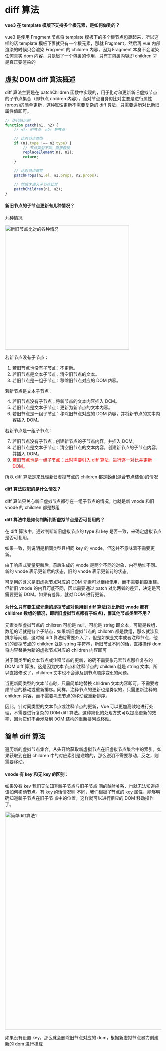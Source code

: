 # diff 算法

#### vue3 在 template 模版下支持多个根元素，是如何做到的？

vue3 是使用 Fragment 节点将 template 模板下的多个根节点包裹起来，所以这样的话 template 模板下面就只有一个根元素，那就 Fragment，然后再 vue 内部渲染的时候只会渲染 Fragment 的 children 内容，因为 Fragment 本身不会渲染任何真实 dom 内容，只是起了一个包裹的作用，只有其包裹内容即 children 才是真正要渲染的

## 虚拟 DOM diff 算法概述

diff 算法主要是在 patchChildren 函数中实现的，用于比对和更新新旧虚拟节点的子节点集合（即节点 children 内容），而对节点自身的比对主要是进行属性(props)的简单更新，这种属性更新不需要复杂的 diff 算法，只需要遍历对比新旧属性值即可。

```javaScript
// 伪代码示例
function patch(n1, n2) {
    // n1: 旧节点, n2: 新节点

    // 比对节点类型
    if (n1.type !== n2.type) {
        // 节点类型不同，直接替换
        replaceElement(n1, n2);
        return;
    }

    // 比对节点属性
    patchProps(n1.el, n1.props, n2.props);

    // 然后才进入子节点比对
    patchChildren(n1, n2);
}
```

#### 新旧节点的子节点更新有几种情况？

九种情况

<img src="/img/vue/新旧节点比对的各种情况.webp" width=400 alt="新旧节点比对的各种情况"  />

若新节点没有子节点：

1. 若旧节点也没有子节点：不更新。
2. 若旧节点是文本子节点：清空旧节点的文本。
3. 若旧节点是一组子节点：移除旧节点对应的 DOM 内容。

若新节点是文本子节点：

4. 若旧节点没有子节点：将新节点的文本内容插入 DOM。
5. 若旧节点是文本子节点：更新为新节点的文本内容。
6. 若旧节点是一组子节点：移除旧节点对应的 DOM 内容，并将新节点的文本内容插入 DOM。

若新节点是一组子节点：

7. 若旧节点没有子节点：创建新节点的子节点内容，并插入 DOM。
8. 若旧节点是文本子节点：清空旧节点的文本内容，创建新节点的子节点内容，并插入 DOM。
9. <span style='color:red'>若旧节点也是一组子节点：此时需要引入 diff 算法，进行逐一对比并更新 DOM。</span>

所以 diff 算法是来处理新旧虚拟节点的 children 都是数组(混合节点结合)的情况

#### diff 算法匹配的是什么情况？

diff 算法只关心新旧虚拟节点都存在一组子节点的情况，也就是新 vnode 和旧 vnode 的 children 都是数组

#### diff 算法中是如何判断判断虚拟节点是否可复用的？

在 diff 算法中，通过判断新旧虚拟节点的 type 和 key 是否一致，来确定虚拟节点是否可复用。

如果一致，则说明是相同类型且相同 key 的 vnode，但这并不意味着不需要更新。

由于响应式变量更新后，前后生成的 vnode 是两个不同的对象，内存地址不同。新的 vnode 表示更新后的状态，旧的 vnode 表示更新前的状态。

可复用的含义是旧虚拟节点对应的 DOM 元素可以继续使用，而不需要销毁重建。但新旧 vnode 的内容可能不同，因此需要通过 patch 对比两者的差异，决定是否需要更新 DOM。如果有差异，就对 DOM 进行更新。

#### 为什么只有要生成元素的虚拟节点对象用到 diff 算法(对比新旧 vnode 都有 children 数组的情况，即新旧虚拟节点都有子结点)，而其他节点类型不用？

元素类型虚拟节点的 children 可能是 null，可能是 string 即文本，可能是数组，数组的话就是各个子结点，如果新旧虚拟节点的 children 都是数组，那么就涉及排序等问题，这时候 diff 算法就需要介入了，但是如果是文本或者注释节点，他们的虚拟节点的 children 就是 string 字符串，新旧节点不同的话，直接操作 dom 将内容替换为新的虚拟节点对应的 children 内容即可

对于同类型的文本节点或注释节点的更新，的确不需要像元素节点那样复杂的 DOM diff 算法。这是因为文本节点和注释节点的 children 就是 string 文本，所以直接修改了，children 文本也不会涉及到节点顺序变化的问题。

当更新同类型的文本节点时，只需简单地替换 children 文本内容即可，不需要考虑节点的移动或重新排序。同样，注释节点的更新也是类似的，只需更新注释的 children 内容，而不需要考虑节点的移动或重新排序。

因此，针对同类型的文本节点或注释节点的更新，Vue 可以更加高效地进行处理，不需要进行复杂的 DOM diff 算法。这种简化的处理方式可以提高更新的效率，因为它们不会涉及到 DOM 结构的重新排列或移动。

## 简单 diff 算法

遍历新的虚拟节点集合，从头开始获取新虚拟节点在旧虚拟节点集合中的索引，如果获取到在旧 children 中的对应索引是递增的，那么说明不需要移动，反之，则需要移动。

#### vnode 有 key 和无 key 的区别：

如果没有 key 我们无法知道新子节点与旧子节点 间的映射关系，也就无法知道应该如何移动节点。有 key 的话情况则 不同，我们根据子节点的 key 属性，能够明确知道新子节点在旧子节 点中的位置，这样就可以进行相应的 DOM 移动操作了。

<img src="/img/vue/简单diff算法1.webp" width=700 alt="简单diff算法1"  />

如果没有设置 key，那么就会删除旧节点对应的 dom，根据新虚拟节点暴力创建新的 dom 进行挂载
